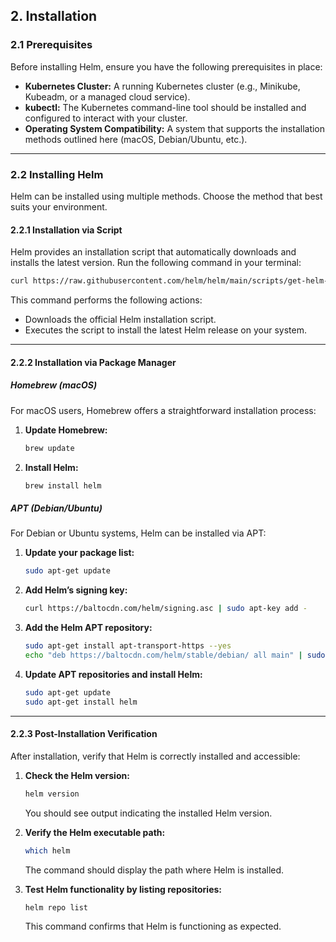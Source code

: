 ## 2. Installation

### 2.1 Prerequisites
Before installing Helm, ensure you have the following prerequisites in place:

- **Kubernetes Cluster:** A running Kubernetes cluster (e.g., Minikube, Kubeadm, or a managed cloud service).
- **kubectl:** The Kubernetes command-line tool should be installed and configured to interact with your cluster.
- **Operating System Compatibility:** A system that supports the installation methods outlined here (macOS, Debian/Ubuntu, etc.).

---

### 2.2 Installing Helm
Helm can be installed using multiple methods. Choose the method that best suits your environment.

#### 2.2.1 Installation via Script
Helm provides an installation script that automatically downloads and installs the latest version. Run the following command in your terminal:

```sh
curl https://raw.githubusercontent.com/helm/helm/main/scripts/get-helm-3 | bash
```

This command performs the following actions:
- Downloads the official Helm installation script.
- Executes the script to install the latest Helm release on your system.

---

#### 2.2.2 Installation via Package Manager

##### Homebrew (macOS)
For macOS users, Homebrew offers a straightforward installation process:

1. **Update Homebrew:**

   ```sh
   brew update
   ```

2. **Install Helm:**

   ```sh
   brew install helm
   ```

##### APT (Debian/Ubuntu)
For Debian or Ubuntu systems, Helm can be installed via APT:

1. **Update your package list:**

   ```sh
   sudo apt-get update
   ```

2. **Add Helm’s signing key:**

   ```sh
   curl https://baltocdn.com/helm/signing.asc | sudo apt-key add -
   ```

3. **Add the Helm APT repository:**

   ```sh
   sudo apt-get install apt-transport-https --yes
   echo "deb https://baltocdn.com/helm/stable/debian/ all main" | sudo tee /etc/apt/sources.list.d/helm-stable-debian.list
   ```

4. **Update APT repositories and install Helm:**

   ```sh
   sudo apt-get update
   sudo apt-get install helm
   ```

---

#### 2.2.3 Post-Installation Verification
After installation, verify that Helm is correctly installed and accessible:

1. **Check the Helm version:**

   ```sh
   helm version
   ```

   You should see output indicating the installed Helm version.

2. **Verify the Helm executable path:**

   ```sh
   which helm
   ```

   The command should display the path where Helm is installed.

3. **Test Helm functionality by listing repositories:**

   ```sh
   helm repo list
   ```

   This command confirms that Helm is functioning as expected.
